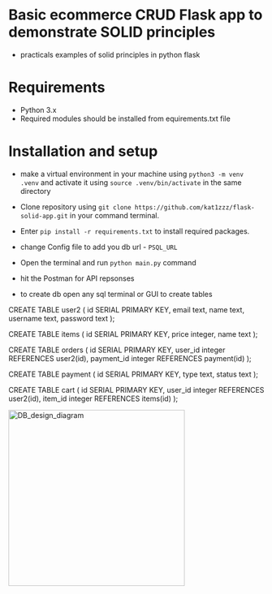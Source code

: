 # Basic ecommerce CRUD Flask app to demonstrate SOLID principles
- practicals examples of solid principles in python flask
# Requirements
- Python 3.x
- Required modules should be installed from equirements.txt file
# Installation and setup
- make a virtual environment in your machine using `python3 -m venv .venv` and activate it using `source .venv/bin/activate` in the same directory
- Clone repository using `git clone https://github.com/kat1zzz/flask-solid-app.git` in your command terminal.
- Enter `pip install -r requirements.txt` to install required packages.
- change Config file to add you db url - `PSQL_URL`
- Open the terminal and run `python main.py` command
- hit the Postman for API repsonses

- to create db open any sql terminal or GUI to create tables


CREATE TABLE user2
(
  id SERIAL PRIMARY KEY,
  email text,
  name text,
  username text,
  password text
);

CREATE TABLE items
(
  id SERIAL PRIMARY KEY,
  price integer,
  name text
);

CREATE TABLE orders
(
  id SERIAL PRIMARY KEY,
  user_id integer REFERENCES user2(id),
  payment_id integer REFERENCES payment(id)
);

CREATE TABLE payment
(
  id SERIAL PRIMARY KEY,
  type text,
  status text
);

CREATE TABLE cart
(
  id SERIAL PRIMARY KEY,
  user_id integer REFERENCES user2(id),
  item_id integer REFERENCES items(id)
);

<img width="347" alt="DB_design_diagram" src="https://user-images.githubusercontent.com/60216611/192396512-5a222263-11b4-46ee-8e87-975707eff6e1.png">
